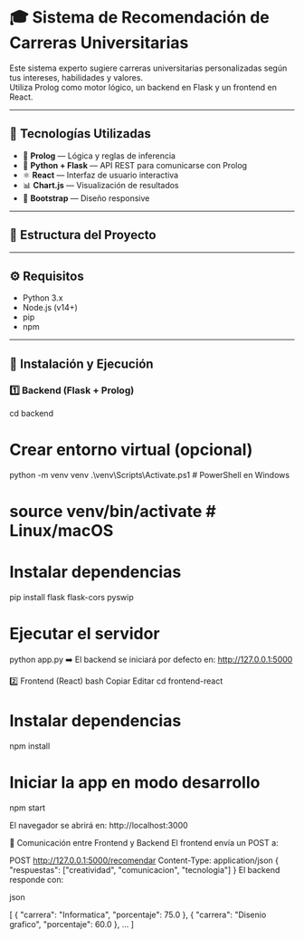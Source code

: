 # 🎓 Sistema de Recomendación de Carreras Universitarias

Este sistema experto sugiere carreras universitarias personalizadas según tus intereses, habilidades y valores.  
Utiliza Prolog como motor lógico, un backend en Flask y un frontend en React.

---

## 🧠 Tecnologías Utilizadas

- 🧠 **Prolog** — Lógica y reglas de inferencia
- 🐍 **Python + Flask** — API REST para comunicarse con Prolog
- ⚛️ **React** — Interfaz de usuario interactiva
- 📊 **Chart.js** — Visualización de resultados
- 🎨 **Bootstrap** — Diseño responsive

---

## 📁 Estructura del Proyecto

---

## ⚙️ Requisitos

- Python 3.x
- Node.js (v14+)
- pip
- npm

---

## 🔧 Instalación y Ejecución

### 1️⃣ Backend (Flask + Prolog)

cd backend

# Crear entorno virtual (opcional)

python -m venv venv
.\venv\Scripts\Activate.ps1 # PowerShell en Windows

# source venv/bin/activate # Linux/macOS

# Instalar dependencias

pip install flask flask-cors pyswip

# Ejecutar el servidor

python app.py
➡️ El backend se iniciará por defecto en: http://127.0.0.1:5000

2️⃣ Frontend (React)
bash
Copiar
Editar
cd frontend-react

# Instalar dependencias

npm install

# Iniciar la app en modo desarrollo

npm start

El navegador se abrirá en: http://localhost:3000

🔁 Comunicación entre Frontend y Backend
El frontend envía un POST a:

POST http://127.0.0.1:5000/recomendar
Content-Type: application/json
{
"respuestas": ["creatividad", "comunicacion", "tecnologia"]
}
El backend responde con:

json

[
{ "carrera": "Informatica", "porcentaje": 75.0 },
{ "carrera": "Disenio grafico", "porcentaje": 60.0 },
...
]
